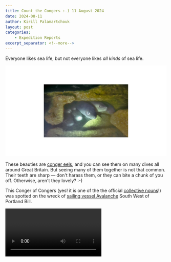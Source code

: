 ```yaml
---
title: Count the Congers :-) 11 August 2024
date: 2024-08-11
author: Kirill Palamartchouk
layout: post
categories:
    - Expedition Reports
excerpt_separator: <!--more-->
---
```


Everyone likes sea life, but not everyone likes *all kinds* of sea life. 

![](/assets/images/2024-08-11-congers.jpg)

These beauties are [conger
eels](https://www.marlin.ac.uk/species/detail/2126), and you can see them on
many dives all around Great Britain. But seeing many of them together is not
that common. Their teeth are sharp — don't harass them, or they can bite a chunk
of you off. Otherwise, aren't they lovely? :-)

<!--more-->

This Conger of Congers (yes! it is one of the the official [collective
nouns](https://thecollectivenouns.com/animals/collective-noun-for-eels/)!) was
spotted on the wreck of [sailing vessel
Avalanche](https://deeperdorset.co.uk/wreck/forest/) South West of Portland Bill.

<video src="/assets/videos/2024-08-11-congers.mp4" controls>
Your browser does not support the video tag.
</video>
